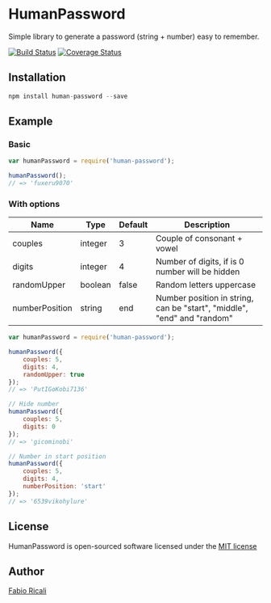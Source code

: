 # HumanPassword
Simple library to generate a password (string + number) easy to remember.

[![Build Status](https://travis-ci.org/fabioricali/HumanPassword.svg?branch=master)](https://travis-ci.org/fabioricali/HumanPassword) [![Coverage Status](https://coveralls.io/repos/github/fabioricali/HumanPassword/badge.svg?branch=master)](https://coveralls.io/github/fabioricali/HumanPassword?branch=master)

## Installation

```javascript
npm install human-password --save
```

## Example
### Basic
```javascript
var humanPassword = require('human-password');

humanPassword();
// => 'fuxeru9070'
```

### With options

Name | Type | Default | Description
-|-|-|-
couples | integer | 3 | Couple of consonant + vowel
digits | integer | 4 | Number of digits, if is 0 number will be hidden
randomUpper | boolean | false | Random letters uppercase
numberPosition | string | end | Number position in string, can be "start", "middle", "end" and "random"

```javascript
var humanPassword = require('human-password');

humanPassword({
    couples: 5,
    digits: 4,
    randomUpper: true
});
// => 'PutIGoKobi7136'

// Hide number
humanPassword({
    couples: 5,
    digits: 0
});
// => 'gicominobi'

// Number in start position
humanPassword({
    couples: 5,
    digits: 4,
    numberPosition: 'start'
});
// => '6539vikohylure'
```

## License
HumanPassword is open-sourced software licensed under the [MIT license](http://opensource.org/licenses/MIT)

## Author
[Fabio Ricali](http://rica.li)